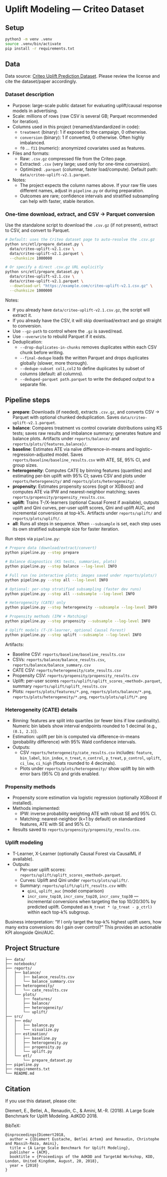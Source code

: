 # Uplift Modeling — Criteo Dataset

## Setup

```bash
python3 -m venv .venv
source .venv/bin/activate
pip install -r requirements.txt
```

## Data
Data source: [Criteo Uplift Prediction Dataset](https://ailab.criteo.com/criteo-uplift-prediction-dataset/). Please review the license and cite the dataset/paper accordingly.

### Dataset description

- Purpose: large-scale public dataset for evaluating uplift/causal response models in advertising.
- Scale: millions of rows (raw CSV is several GB; Parquet recommended for iteration).
- Columns used in this project (renamed/standardized in code):
  - `treatment` (binary): 1 if exposed to the campaign, 0 otherwise.
  - `conversion` (binary): 1 if converted, 0 otherwise. Often highly imbalanced.
  - `f0` … `f11` (numeric): anonymized covariates used as features.
- Files and formats:
  - Raw: `.csv.gz` compressed file from the Criteo page.
  - Extracted: `.csv` (very large; used only for one-time conversion).
  - Optimized: `.parquet` (columnar, faster load/compute). Default path: `data/criteo-uplift-v2.1.parquet`.
- Notes:
  - The project expects the column names above. If your raw file uses different names, adjust in `pipeline.py` or during preparation.
  - Outcomes are rare; confidence intervals and stratified subsampling can help with faster, stable iteration.

### One-time download, extract, and CSV → Parquet conversion
Use the standalone script to download the `.csv.gz` (if not present), extract to CSV, and convert to Parquet.

```bash
# Default: uses the Criteo dataset page to auto-resolve the .csv.gz
python src/etl/prepare_dataset.py \
  data/criteo-uplift-v2.1.csv \
  data/criteo-uplift-v2.1.parquet \
  --chunksize 1000000

# Or specify a direct .csv.gz URL explicitly
python src/etl/prepare_dataset.py \
  data/criteo-uplift-v2.1.csv \
  data/criteo-uplift-v2.1.parquet \
  --download-url "https://example.com/criteo-uplift-v2.1.csv.gz" \
  --chunksize 1000000
```

Notes:
- If you already have `data/criteo-uplift-v2.1.csv.gz`, the script will extract it.
- If you already have the CSV, it will skip download/extract and go straight to conversion.
- Use `--gz-path` to control where the `.gz` is saved/read.
- Use `--overwrite` to rebuild Parquet if it exists.
 - Deduplication:
   - `--drop-duplicates-in-chunks` removes duplicates within each CSV chunk before writing.
   - `--final-dedupe` loads the written Parquet and drops duplicates globally (slower, more thorough).
   - `--dedupe-subset col1,col2` to define duplicates by subset of columns (default: all columns).
   - `--deduped-parquet path.parquet` to write the deduped output to a separate file.


## Pipeline steps

- **prepare**: Downloads (if needed), extracts `.csv.gz`, and converts CSV → Parquet with optional chunked deduplication. Saves `data/criteo-uplift-v2.1.parquet`.
- **balance**: Compares treatment vs control covariate distributions using KS tests; saves raw results and imbalance summary; generates feature and balance plots. Artifacts under `reports/balance/` and `reports/plots/{features,balance}/`.
- **baseline**: Estimates ATE via naïve difference-in-means and logistic-regression-adjusted model. Saves `reports/baseline/baseline_results.csv` with ATE, SE, 95% CI, and group sizes.
- **heterogeneity**: Computes CATE by binning features (quantiles) and estimating per-bin uplift with 95% CI; saves CSV and plots under `reports/heterogeneity/` and `reports/plots/heterogeneity/`.
- **propensity**: Estimates propensity scores (logit or XGBoost) and computes ATE via IPW and nearest-neighbor matching; saves `reports/propensity/propensity_results.csv`.
- **uplift**: Trains T-/X-learners (optional Causal Forest if available), outputs uplift and Qini curves, per-user uplift scores, Qini and uplift AUC, and incremental conversions at top-k%. Artifacts under `reports/uplift/` and `reports/plots/uplift/`.
- **all**: Runs all steps in sequence. When `--subsample` is set, each step uses its own stratified subsample size for faster iteration.

Run steps via `pipeline.py`:

```bash
# Prepare data (download/extract/convert)
python pipeline.py --step prepare

# Balance diagnostics (KS tests, summaries, plots)
python pipeline.py --step balance --log-level INFO

# Full run (no interactive plots; images saved under reports/plots/)
python pipeline.py --step all --log-level INFO

# Optional: per-step stratified subsampling (faster dev runs)
python pipeline.py --step all --subsample --log-level INFO

# Heterogeneity (CATE) only
python pipeline.py --step heterogeneity --subsample --log-level INFO

# Propensity methods (IPW + Matching)
python pipeline.py --step propensity --subsample --log-level INFO

# Uplift models (T-/X-learner, optional Causal Forest)
python pipeline.py --step uplift --subsample --log-level INFO
```

Artifacts:
- Baseline CSV: `reports/baseline/baseline_results.csv`
- CSVs: `reports/balance/balance_results.csv`, `reports/balance/balance_summary.csv`
- CATE CSV: `reports/heterogeneity/cate_results.csv`
- Propensity CSV: `reports/propensity/propensity_results.csv`
- Uplift: per-user scores `reports/uplift/uplift_scores_<method>.parquet`, summary `reports/uplift/uplift_results.csv`
- Plots: `reports/plots/features/*.png`, `reports/plots/balance/*.png`, `reports/plots/heterogeneity/*.png`, `reports/plots/uplift/*.png`

### Heterogeneity (CATE) details

- Binning: features are split into quartiles (or fewer bins if low cardinality). Numeric bin labels show interval endpoints rounded to 1 decimal (e.g., `(0.1, 2.3]`).
- Estimation: uplift per bin is computed via difference-in-means (probability difference) with 95% Wald confidence intervals.
- Outputs:
  - CSV `reports/heterogeneity/cate_results.csv` includes: `feature`, `bin_label`, `bin_index`, `n_treat`, `n_control`, `p_treat`, `p_control`, `uplift`, `ci_low`, `ci_high` (floats rounded to 4 decimals).
  - Plots under `reports/plots/heterogeneity/` show uplift by bin with error bars (95% CI) and grids enabled.

### Propensity methods

- Propensity score estimation via logistic regression (optionally XGBoost if installed).
- Methods implemented:
  - IPW: inverse probability weighting ATE with robust SE and 95% CI.
  - Matching: nearest-neighbor (k=1 by default) on standardized features, ATE with SE and 95% CI.
- Results saved to `reports/propensity/propensity_results.csv`.

### Uplift modeling

- T-Learner, X-Learner (optionally Causal Forest via CausalML if available).
- Outputs:
  - Per-user uplift scores: `reports/uplift/uplift_scores_<method>.parquet`.
  - Curves: Uplift and Qini under `reports/plots/uplift/`.
  - Summary: `reports/uplift/uplift_results.csv` with:
    - `qini`, `uplift_auc` (model comparison)
    - `incr_conv_top10`, `incr_conv_top20`, `incr_conv_top30` — incremental conversions when targeting the top 10/20/30% by predicted uplift. Computed as `N_treat * (p_treat - p_ctrl)` within each top-k% subgroup.

Business interpretation: “If I only target the top-k% highest uplift users, how many extra conversions do I gain over control?” This provides an actionable KPI alongside Qini/AUC.

## Project Structure
```
├── data/
├── notebooks/
├── reports/
│   ├── balance/
│   │   ├── balance_results.csv
│   │   └── balance_summary.csv
│   ├── heterogeneity/
│   │   └── cate_results.csv
│   └── plots/
│       ├── features/
│       ├── balance/
│       ├── heterogeneity/
│       └── uplift/
├── src/
│   ├── eda/
│   │   ├── balance.py
│   │   └── visualize.py
│   ├── estimation/
│   │   ├── baseline.py
│   │   ├── heterogeneity.py
│   │   ├── propensity.py
│   │   └── uplift.py
│   └── etl/
│       └── prepare_dataset.py
├── pipeline.py
├── requirements.txt
└── README.md
```

## Citation
If you use this dataset, please cite:

Diemert, E., Betlei, A., Renaudin, C., & Amini, M.-R. (2018). A Large Scale Benchmark for Uplift Modeling. AdKDD 2018.

BibTeX:

```
@inproceedings{Diemert2018,
  author = {{Diemert Eustache, Betlei Artem} and Renaudin, Christophe and Massih-Reza, Amini},
  title = {A Large Scale Benchmark for Uplift Modeling},
  publisher = {ACM},
  booktitle = {Proceedings of the AdKDD and TargetAd Workshop, KDD, London, United Kingdom, August, 20, 2018},
  year = {2018}
}
```
